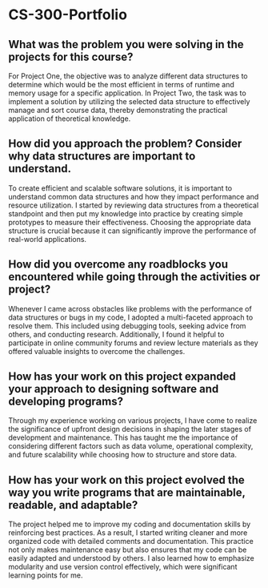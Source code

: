 # CS-300-Portfolio

## What was the problem you were solving in the projects for this course?
For Project One, the objective was to analyze different data structures to determine which would be the most efficient in terms of runtime and memory usage for a specific application. In Project Two, the task was to implement a solution by utilizing the selected data structure to effectively manage and sort course data, thereby demonstrating the practical application of theoretical knowledge.

## How did you approach the problem? Consider why data structures are important to understand.
To create efficient and scalable software solutions, it is important to understand common data structures and how they impact performance and resource utilization. I started by reviewing data structures from a theoretical standpoint and then put my knowledge into practice by creating simple prototypes to measure their effectiveness. Choosing the appropriate data structure is crucial because it can significantly improve the performance of real-world applications.

## How did you overcome any roadblocks you encountered while going through the activities or project?
Whenever I came across obstacles like problems with the performance of data structures or bugs in my code, I adopted a multi-faceted approach to resolve them. This included using debugging tools, seeking advice from others, and conducting research. Additionally, I found it helpful to participate in online community forums and review lecture materials as they offered valuable insights to overcome the challenges.

## How has your work on this project expanded your approach to designing software and developing programs?
Through my experience working on various projects, I have come to realize the significance of upfront design decisions in shaping the later stages of development and maintenance. This has taught me the importance of considering different factors such as data volume, operational complexity, and future scalability while choosing how to structure and store data.

## How has your work on this project evolved the way you write programs that are maintainable, readable, and adaptable?
The project helped me to improve my coding and documentation skills by reinforcing best practices. As a result, I started writing cleaner and more organized code with detailed comments and documentation. This practice not only makes maintenance easy but also ensures that my code can be easily adapted and understood by others. I also learned how to emphasize modularity and use version control effectively, which were significant learning points for me.
